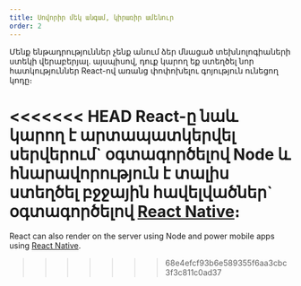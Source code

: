```yaml
---
title: Սովորիր մեկ անգամ, կիրառիր ամենուր
order: 2
---
```


Մենք ենթադրություններ չենք անում ձեր մնացած տեխնոլոգիաների ստեկի վերաբերյալ. այսպիսով, դուք կարող եք ստեղծել նոր հատկություններ React-ով առանց փոփոխելու գոյություն ունեցող կոդը։

<<<<<<< HEAD
React-ը նաև կարող է արտապատկերվել սերվերում\` օգտագործելով Node և հնարավորություն է տալիս ստեղծել բջջային հավելվածներ\` օգտագործելով [React Native](https://facebook.github.io/react-native/)։
=======
React can also render on the server using Node and power mobile apps using [React Native](https://reactnative.dev/).
>>>>>>> 68e4efcf93b6e589355f6aa3cbc3f3c811c0ad37
